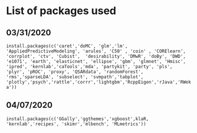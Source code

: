 # List of packages used

## 03/31/2020
`install.packages(c('caret','doMC', 'glm','lm', 'AppliedPredictiveModeling',
                   'arules', 'C50' , 'coin' , 'CORElearn', 'corrplot', 'ctv', 'Cubist', 
                   'desirability', 'DMwR', 'doBy', 'DWD', 'e1071', 'earth', 'elasticnet',
                   'ellipse', 'gbm', 'glmnet', 'Hmisc', 'ipred', 'kernlab','caTools','mda',
                   'partykit', 'party', 'pls', 'plyr', 'pROC', 'proxy', 'QSARdata',
                   'randomForest', 'rms','sparseLDA', 'subselect', 'svmpath','tabplot',
                   'plotly','psych','rattle','corrr','lightgbm','RcppEigen','rJava','RWeka'))`


## 04/07/2020
`install.packages(c('GGally','ggthemes','xgboost',klaR, 'kernlab','recipes',
                   'skimr','mlbench', 'MLmetrics'))`
